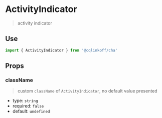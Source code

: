 # ActivityIndicator

> activity indicator

## Use

```js
import { ActivityIndicator } from '@cqlinkoff/cha'
```

## Props

### className

> custom `className` of `ActivityIndicator`, no default value presented

- type: `string`
- required: `false`
- default: `undefined`
